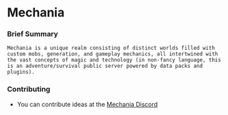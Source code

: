 Mechania
========

### Brief Summary
`Mechania is a unique realm consisting of distinct worlds filled with custom mobs, generation, and gameplay mechanics, all intertwined with the vast concepts of magic and technology (in non-fancy language, this is an adventure/survival public server powered by data packs and plugins).`

### Contributing
- You can contribute ideas at the [Mechania Discord](https://discord.gg/dwBDrp3)
